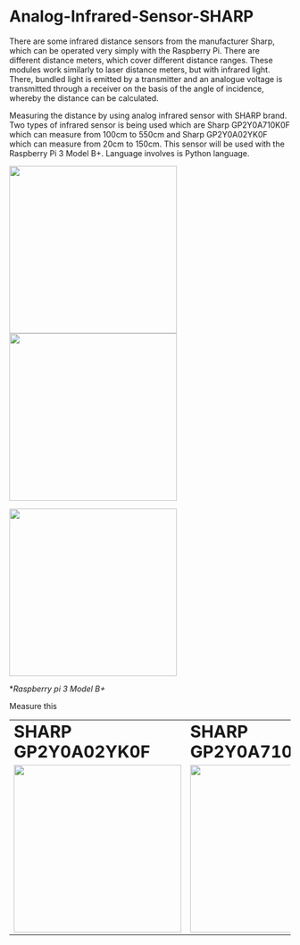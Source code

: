 # Analog-Infrared-Sensor-SHARP
There are some infrared distance sensors from the manufacturer Sharp, which can be operated very simply with the Raspberry Pi. There are different distance meters, which cover different distance ranges. These modules work similarly to laser distance meters, but with infrared light. There, bundled light is emitted by a transmitter and an analogue voltage is transmitted through a receiver on the basis of the angle of incidence, whereby the distance can be calculated.

Measuring the distance by using analog infrared sensor with SHARP brand. Two types of infrared sensor is being used which are Sharp GP2Y0A710K0F which can measure from 100cm to 550cm and  Sharp GP2Y0A02YK0F which can measure from 20cm to 150cm. This sensor will be used with the Raspberry Pi 3 Model B+. Language involves is Python language.

<p float="left">
  <img src="https://user-images.githubusercontent.com/54172575/63335910-c9266180-c370-11e9-8ed4-ffd122402ad4.jpg" width="300" />
  <img src="https://user-images.githubusercontent.com/54172575/63336549-e6a7fb00-c371-11e9-92f0-e494929007bf.jpg" width="300" />

<p float="left">
   <SHARP GP2Y0A02YK0F width="300" />
   <SHARP GP2Y0A710K0F width="300" />

<img src="https://user-images.githubusercontent.com/54172575/63336903-95e4d200-c372-11e9-80f1-a3af60130970.jpg" width="300">

**Raspberry pi 3 Model B+*

Measure this

<table border="0">
 <tr>
    <td><b style="font-size:30px">SHARP GP2Y0A02YK0F</b></td>
    <td><b style="font-size:30px">SHARP GP2Y0A710K0F 2</b></td>
 </tr>
 <tr>
    <td><img src="https://user-images.githubusercontent.com/54172575/63335910-c9266180-c370-11e9-8ed4-ffd122402ad4.jpg" width="300" /></td>
    <td><img src="https://user-images.githubusercontent.com/54172575/63336549-e6a7fb00-c371-11e9-92f0-e494929007bf.jpg" width="300" /></td>
 </tr>
</table>
